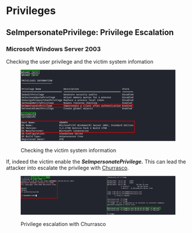 # Privileges

## SeImpersonatePrivilege: Privilege Escalation

### Microsoft Windows Server 2003

Checking the user privilege and the victim system infomation

<figure><img src="../.gitbook/assets/checking-the-windows-version-and-privilege.png" alt=""><figcaption><p>Checking the victim system information</p></figcaption></figure>

If, indeed the victim enable the _**SeImpersonatePrivilege.**_ This can lead the attacker into escalate the privilege with [Churrasco](https://github.com/Re4son/Churrasco).

<figure><img src="../.gitbook/assets/privilege-escalation-with-churrasco.png" alt=""><figcaption><p>Privilege escalation with Churrasco</p></figcaption></figure>

